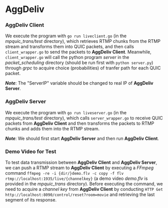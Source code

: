 # AggDeliv

### AggDeliv Client
We execute the program with `go run liveclient.go` (in the *mpquic_trans/test* directory), which retrieves RTMP chunks from the RTMP stream and transforms them into QUIC packets, and then calls `client_wrapper.go` to send the packets to **AggDeliv Client**. Meanwhile, `client_wrapper.go` will call the python program *server* in the *packet_scheduling* directory (should be run first with `python server.py`) through *grpc* to acquire choice (probabilities) of tranfer path for each QUIC packet.

***Note***: The "ServerIP" variable should be changed to real IP of **AggDeliv Server**.

### AggDeliv Server
We execute the program with `go run liveserver.go` (in the *mpquic_trans/test* directory), which calls `server_wrapper.go` to receive QUIC packets from **AggDeliv Client** and then transforms the packets to RTMP chunks and adds them into the RTMP stream.

***Note***: We should first start **AggDeliv Server** and then run **AggDeliv Client**.

### Demo Video for Test
To test data transmission between **AggDeliv Client** and **AggDeliv Server**, we can push a RTMP stream to **AggDeliv Client** by executing a *FFmpeg* command `ffmpeg -re -i {dir/}demo.flv -c copy -f flv rtmp://localhost:1935/live/{channelkey}` (a demo video *demo.flv* is provided in the *mpquic_trans* directory). Before executing the command, we need to acquire a *channel key* from **AggDeliv Client** by conducting `HTTP Get http://localhost:8090/control/reset?room=movie` and retrieving the last segment of its response.
